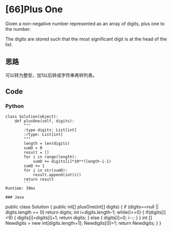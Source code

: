 # [66]Plus One

Given a non-negative number represented as an array of digits, plus one to the number.

The digits are stored such that the most significant digit is at the head of the list.

## 思路
可以转为整型，加1以后转成字符串再转列表。

## Code

### Python
```
class Solution(object):
    def plusOne(self, digits):
        """
        :type digits: List[int]
        :rtype: List[int]
        """
        length = len(digits)
        sumD = 0
        result = []
        for i in range(length):
            sumD += digits[i]*10**(length-i-1)
        sumD += 1
        for i in str(sumD):
            result.append(int(i))
        return result
        ```
Runtime: 39ms

### Java
```
public class Solution {
    public int[] plusOne(int[] digits) {
        if (digits==null || digits.length == 0)
        return digits;
        int i=digits.length-1;
        while(i>=0)
        {
            if(digits[i]<9)
            {
                digits[i]=digits[i]+1;
                return digits;
            }
            else
            {
                digits[i]=0;
                i--;
            }
        }
        int [] Newdigits = new int[digits.length+1];
        Newdigits[0]=1;
        return Newdigits;
        }
}
```